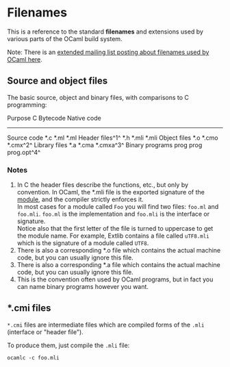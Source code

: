 Filenames
=========

This is a reference to the standard **filenames** and extensions used by
various parts of the OCaml build system.

Note: There is an [extended mailing list posting about filenames used by
OCaml
here](http://caml.inria.fr/pub/ml-archives/caml-list/2008/09/2bc9b38171177af5dc0d832a365d290d.en.html "http://caml.inria.fr/pub/ml-archives/caml-list/2008/09/2bc9b38171177af5dc0d832a365d290d.en.html").

Source and object files
-----------------------

The basic source, object and binary files, with comparisons to C
programming:

  Purpose           C      Bytecode   Native code
  ----------------- ------ ---------- -------------
  Source code       \*.c   \*.ml      \*.ml
  Header files^1^   \*.h   \*.mli     \*.mli
  Object files      \*.o   \*.cmo     \*.cmx^2^
  Library files     \*.a   \*.cma     \*.cmxa^3^
  Binary programs   prog   prog       prog.opt^4^

### Notes

1.  In C the header files describe the functions, etc., but only by
    convention. In OCaml, the \*.mli file is the exported signature of
    the [module](modules.html "modules"), and the compiler strictly
    enforces it. \
     In most cases for a module called `Foo` you will find two files:
    `foo.ml` and `foo.mli`. `foo.ml` is the implementation and `foo.mli`
    is the interface or signature. \
     Notice also that the first letter of the file is turned to
    uppercase to get the module name. For example, Extlib contains a
    file called `uTF8.mli` which is the signature of a module called
    `UTF8`.
2.  There is also a corresponding \*.o file which contains the actual
    machine code, but you can usually ignore this file.
3.  There is also a corresponding \*.a file which contains the actual
    machine code, but you can usually ignore this file.
4.  This is the convention often used by OCaml programs, but in fact you
    can name binary programs however you want.

\*.cmi files
------------

`*.cmi` files are intermediate files which are compiled forms of the
`.mli` (interface or "header file").

To produce them, just compile the `.mli` file:

    ocamlc -c foo.mli
